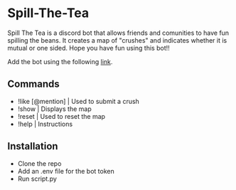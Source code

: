 # Spill-The-Tea
Spill The Tea is a discord bot that allows friends and comunities to have fun spilling the beans. 
It creates a map of "crushes" and indicates whether it is mutual or one sided. 
Hope you have fun using this bot!!

Add the bot using the following [link](https://discord.com/api/oauth2/authorize?client_id=1042092357216108564&permissions=75776&scope=bot).

## Commands
- !like [@mention] | Used to submit a crush
- !show            | Displays the map
- !reset           | Used to reset the map
- !help            | Instructions

## Installation
- Clone the repo
- Add an .env file for the bot token
- Run script.py
